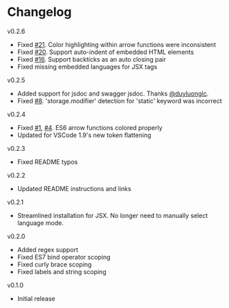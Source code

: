 # Changelog
v0.2.6
- Fixed [#21](https://github.com/joshpeng/Sublime-Babel-VSCode/issues/21). Color highlighting within arrow functions were inconsistent
- Fixed [#20](https://github.com/joshpeng/Sublime-Babel-VSCode/issues/20). Support auto-indent of embedded HTML elements
- Fixed [#16](https://github.com/joshpeng/Sublime-Babel-VSCode/issues/16). Support backticks as an auto closing pair
- Fixed missing embedded languages for JSX tags

v0.2.5
- Added support for jsdoc and swagger jsdoc. Thanks [@duyluonglc](https://github.com/duyluonglc).
- Fixed [#8](https://github.com/joshpeng/Sublime-Babel-VSCode/issues/8). 'storage.modifier' detection for 'static' keyword was incorrect

v0.2.4
- Fixed [#1](https://github.com/joshpeng/Sublime-Babel-VSCode/issues/1), [#4](https://github.com/joshpeng/Sublime-Babel-VSCode/issues/4). ES6 arrow functions colored properly
- Updated for VSCode 1.9's new token flattening

v0.2.3
- Fixed README typos

v0.2.2
- Updated README instructions and links

v0.2.1
- Streamlined installation for JSX. No longer need to manually select language mode.

v0.2.0
- Added regex support
- Fixed ES7 bind operator scoping
- Fixed curly brace scoping
- Fixed labels and string scoping

v0.1.0
- Initial release
